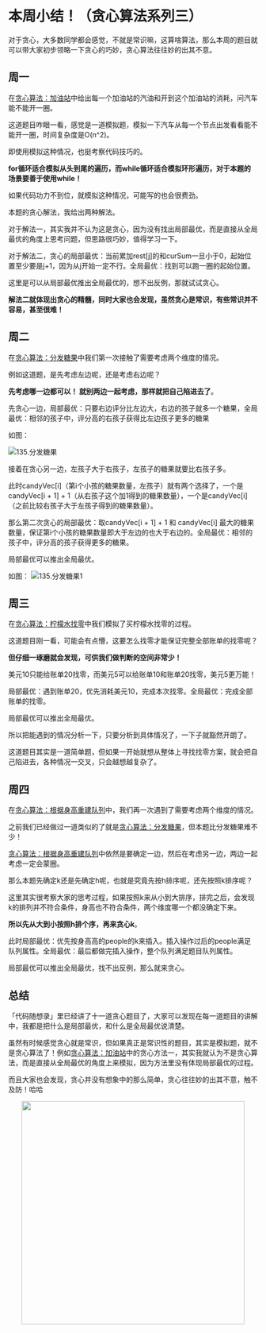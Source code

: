 

# 本周小结！（贪心算法系列三）

对于贪心，大多数同学都会感觉，不就是常识嘛，这算啥算法，那么本周的题目就可以带大家初步领略一下贪心的巧妙，贪心算法往往妙的出其不意。

## 周一

在[贪心算法：加油站](https://programmercarl.com/0134.加油站.html)中给出每一个加油站的汽油和开到这个加油站的消耗，问汽车能不能开一圈。

这道题目咋眼一看，感觉是一道模拟题，模拟一下汽车从每一个节点出发看看能不能开一圈，时间复杂度是O(n^2)。

即使用模拟这种情况，也挺考察代码技巧的。

**for循环适合模拟从头到尾的遍历，而while循环适合模拟环形遍历，对于本题的场景要善于使用while！**

如果代码功力不到位，就模拟这种情况，可能写的也会很费劲。

本题的贪心解法，我给出两种解法。

对于解法一，其实我并不认为这是贪心，因为没有找出局部最优，而是直接从全局最优的角度上思考问题，但思路很巧妙，值得学习一下。

对于解法二，贪心的局部最优：当前累加rest[j]的和curSum一旦小于0，起始位置至少要是j+1，因为从j开始一定不行。全局最优：找到可以跑一圈的起始位置。

这里是可以从局部最优推出全局最优的，想不出反例，那就试试贪心。

**解法二就体现出贪心的精髓，同时大家也会发现，虽然贪心是常识，有些常识并不容易，甚至很难！**

## 周二

在[贪心算法：分发糖果](https://programmercarl.com/0135.分发糖果.html)中我们第一次接触了需要考虑两个维度的情况。

例如这道题，是先考虑左边呢，还是考虑右边呢？

**先考虑哪一边都可以！ 就别两边一起考虑，那样就把自己陷进去了**。

先贪心一边，局部最优：只要右边评分比左边大，右边的孩子就多一个糖果，全局最优：相邻的孩子中，评分高的右孩子获得比左边孩子更多的糖果

如图：

![135.分发糖果](https://code-thinking-1253855093.file.myqcloud.com/pics/20201117114916878-20230310133332759.png)


接着在贪心另一边，左孩子大于右孩子，左孩子的糖果就要比右孩子多。

此时candyVec[i]（第i个小孩的糖果数量，左孩子）就有两个选择了，一个是candyVec[i + 1] + 1（从右孩子这个加1得到的糖果数量），一个是candyVec[i]（之前比较右孩子大于左孩子得到的糖果数量）。

那么第二次贪心的局部最优：取candyVec[i + 1] + 1 和 candyVec[i] 最大的糖果数量，保证第i个小孩的糖果数量即大于左边的也大于右边的。全局最优：相邻的孩子中，评分高的孩子获得更多的糖果。

局部最优可以推出全局最优。

如图：
![135.分发糖果1](https://code-thinking-1253855093.file.myqcloud.com/pics/20201117115658791-20230310133346127.png)


## 周三

在[贪心算法：柠檬水找零](https://programmercarl.com/0860.柠檬水找零.html)中我们模拟了买柠檬水找零的过程。

这道题目刚一看，可能会有点懵，这要怎么找零才能保证完整全部账单的找零呢？

**但仔细一琢磨就会发现，可供我们做判断的空间非常少！**

美元10只能给账单20找零，而美元5可以给账单10和账单20找零，美元5更万能！

局部最优：遇到账单20，优先消耗美元10，完成本次找零。全局最优：完成全部账单的找零。

局部最优可以推出全局最优。

所以把能遇到的情况分析一下，只要分析到具体情况了，一下子就豁然开朗了。

这道题目其实是一道简单题，但如果一开始就想从整体上寻找找零方案，就会把自己陷进去，各种情况一交叉，只会越想越复杂了。

## 周四

在[贪心算法：根据身高重建队列](https://programmercarl.com/0406.根据身高重建队列.html)中，我们再一次遇到了需要考虑两个维度的情况。

之前我们已经做过一道类似的了就是[贪心算法：分发糖果](https://programmercarl.com/0135.分发糖果.html)，但本题比分发糖果难不少！

[贪心算法：根据身高重建队列](https://programmercarl.com/0406.根据身高重建队列.html)中依然是要确定一边，然后在考虑另一边，两边一起考虑一定会蒙圈。

那么本题先确定k还是先确定h呢，也就是究竟先按h排序呢，还先按照k排序呢？

这里其实很考察大家的思考过程，如果按照k来从小到大排序，排完之后，会发现k的排列并不符合条件，身高也不符合条件，两个维度哪一个都没确定下来。

**所以先从大到小按照h排个序，再来贪心k**。

此时局部最优：优先按身高高的people的k来插入。插入操作过后的people满足队列属性。全局最优：最后都做完插入操作，整个队列满足题目队列属性。

局部最优可以推出全局最优，找不出反例，那么就来贪心。

## 总结

「代码随想录」里已经讲了十一道贪心题目了，大家可以发现在每一道题目的讲解中，我都是把什么是局部最优，和什么是全局最优说清楚。

虽然有时候感觉贪心就是常识，但如果真正是常识性的题目，其实是模拟题，就不是贪心算法了！例如[贪心算法：加油站](https://programmercarl.com/0134.加油站.html)中的贪心方法一，其实我就认为不是贪心算法，而是直接从全局最优的角度上来模拟，因为方法里没有体现局部最优的过程。

而且大家也会发现，贪心并没有想象中的那么简单，贪心往往妙的出其不意，触不及防！哈哈


<div align="center"><img src=https://code-thinking.cdn.bcebos.com/pics/01二维码.jpg width=450> </img></div>
